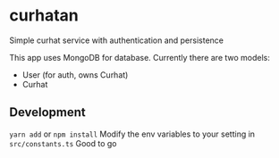 # curhatan
Simple curhat service with authentication and persistence

This app uses MongoDB for database.
Currently there are two models:

- User (for auth, owns Curhat)
- Curhat

## Development
`yarn add` or `npm install`
Modify the env variables to your setting in `src/constants.ts`
Good to go

